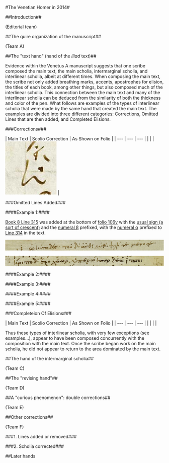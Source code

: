 #The Venetian Homer in 2014#

##Introduction##

(Editorial team)

##The quire organization of the manuscript##

(Team A)

##The "text hand" (hand of the *Iliad* text)##

Evidence within the Venetus A manuscript suggests that one scribe composed the main text, the main scholia, intermarginal scholia, and interlinear scholia, albeit at different times. When composing the main text, the scribe not only added breathing marks, accents, apostrophes for elision, the titles of each book, among other things, but also composed much of the interlinear scholia. This connection between the main text and many of the interlinear scholia can be deduced from the similarity of both the thickness and color of the pen. What follows are examples of the types of interlinear scholia that were made by the same hand that created the main text. The examples are divided into three different categories: Corrections, Omitted Lines that are then added, and Completed Elisions. 

###Corrections###

| Main Text | Scolio Correction | As Shown on Folio | | --- | --- | --- | | | | ![30r][correction1img] |

[correction1img]: images/img1.jpg

###Omitted Lines Added###

####Example 1:####

[Book 8 Line 315](http://beta.hpcc.uh.edu/tomcat/hmtdigital/texts?request=GetPassagePlus&urn=urn:cts:greekLit:tlg0012.tlg001.msA:8.314) was added at the bottom of [folio 106v][folio106] with the [usual sign (a sort of crescent)][usual_sign_crescent1] and the [numeral β][numeral_β1] prefixed, with the [numeral α][numeral_α1] prefixed to [Line 314](http://beta.hpcc.uh.edu/tomcat/hmtdigital/texts?request=GetPassagePlus&urn=urn:cts:greekLit:tlg0012.tlg001.msA:8.315) in the text.

![314][ref_line1_img]

![315][ommitted_line1_img]

[folio106]: images/img3.jpg

[ref_line1_img]: images/img10.jpg

[numeral_α1]: images/img4.jpg

[ommitted_line1_img]: images/img6.jpg

[numeral_β1]: images/img5.jpg

[usual_sign_crescent1]: images/img14.jpg

####Example 2:####

[ref_line2_img]: images/img11.jpg

[ommitted_line2_img]: images/img7.jpg

####Example 3:####

[ref_line3_img]: images/img12.jpg

[ommitted_line3_img]: images/img8.jpg

####Example 4:####

[ref_line4_img]: images/img13.jpg

[ommitted_line4_img]: images/img9.jpg

####Example 5:####

[deleted_line1_img]: images/img2.jpg

###Completeion Of Elisions###

| Main Text | Scolio Correction | As Shown on Folio | | --- | --- | --- | | | | |

Thus these types of interlinear scholia, with very few exceptions (see examples...), appear to have been composed concurrently with the composition with the main text. Once the scribe began work on the main scholia, he did not appear to return to the area dominated by the main text.

##The hand of the intermarginal scholia##

(Team C)

##The "revising hand"##

(Team D)

##A "curious phenomenon": double corrections##

(Team E)

##Other corrections##

(Team F)

###1. Lines added or removed###

###2. Scholia corrected###

##Later hands

